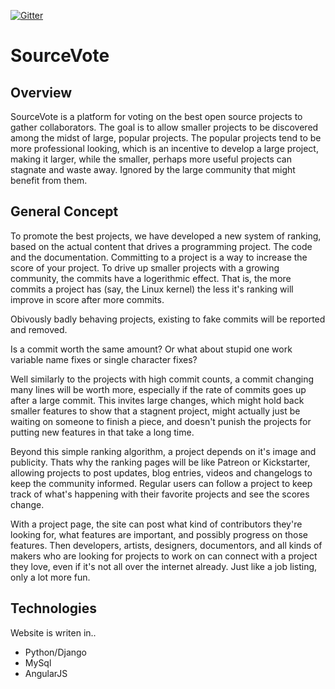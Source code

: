 [![Gitter](https://badges.gitter.im/GCI-2015-GPW/SourceVote.svg)](https://gitter.im/GCI-2015-GPW/SourceVote)

# SourceVote

## Overview

SourceVote is a platform for voting on the best open source projects to gather collaborators. The goal is to allow smaller projects
to be discovered among the midst of large, popular projects. The popular projects tend to be more professional looking, which is an
incentive to develop a large project, making it larger, while the smaller, perhaps more useful projects can stagnate and waste away.
Ignored by the large community that might benefit from them.

## General Concept

To promote the best projects, we have developed a new system of ranking, based on the actual content that drives a programming project. 
The code and the documentation. Committing to a project is a way to increase the score of your project. To drive up smaller projects with
a growing community, the commits have a logerithmic effect. That is, the more commits a project has (say, the Linux kernel) the less it's
ranking will improve in score after more commits.

Obivously badly behaving projects, existing to fake commits will be reported and removed. 

Is a commit worth the same amount? Or what about stupid one work variable name fixes or single character fixes?

Well similarly to the projects with high commit counts, a commit changing many lines will be worth more, especially if
the rate of commits goes up after a large commit. This invites large changes, which might hold back smaller features to
show that a stagnent project, might actually just be waiting on someone to finish a piece, and doesn't punish the projects
for putting new features in that take a long time.

Beyond this simple ranking algorithm, a project depends on it's image and publicity. Thats why the ranking pages will be like Patreon
or Kickstarter, allowing projects to post updates, blog entries, videos and changelogs to keep the community informed. Regular users
can follow a project to keep track of what's happening with their favorite projects and see the scores change.

With a project page, the site can post what kind of contributors they're looking for, what features are important, and possibly progress on
those features. Then developers, artists, designers, documentors, and all kinds of makers who are looking for projects to work on can
connect with a project they love, even if it's not all over the internet already. Just like a job listing, only a lot more fun.

## Technologies
Website is writen in..
- Python/Django
- MySql
- AngularJS
